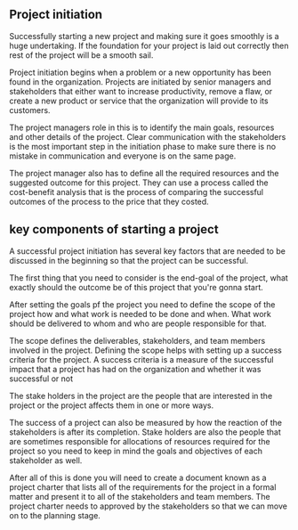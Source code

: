 ## Project initiation
Successfully starting a new project and making sure it goes smoothly is a huge undertaking. If the foundation for your project is laid out correctly then rest of the project will be a smooth sail.

Project initiation begins when a problem or a new opportunity has been found in the organization.  Projects are initiated by senior managers and stakeholders that either want to increase productivity, remove a flaw, or create a new product or service that the organization will provide to its customers.

The project managers role in this is to identify the main goals, resources and other details  of the project.  Clear communication with the stakeholders is the most important step in the initiation phase to make sure there is no mistake in communication and everyone is on the same page. 

The project manager also has to define all the required resources and the suggested outcome for this project. They can use a process called the cost-benefit analysis that is the process of comparing the successful outcomes of the process to the price that they costed.

## key components of starting a project

A successful project initiation has several key factors that are needed to be discussed in the beginning so that the project can be successful.

The first thing that you need to consider is the end-goal of the project, what exactly should the outcome be of this project that you're gonna start.

After setting the goals pf the project you need to  define the scope of the project how and what work is needed to be done and when. What work should be delivered to whom and who are people responsible for that.

The scope defines the deliverables, stakeholders, and team members involved in the project. Defining the scope helps with setting up a success criteria for the project. A success criteria is a measure of the successful impact that a project has had on the organization and whether it was successful or not 

The stake holders in the project are the people that are interested in the project or the project affects them in one or more ways.

The success of a project can also be measured by how the reaction of the stakeholders is after its completion. Stake holders are also the people that are sometimes responsible for allocations of resources required for the project so you need to keep in mind the goals and objectives of each stakeholder as well.

After all of this is done you will need to create a document known as a project charter that lists all of the requirements for the project in a formal matter and present it to all of the stakeholders and team members. The project charter needs to approved by the stakeholders so that we can move on to the planning stage.